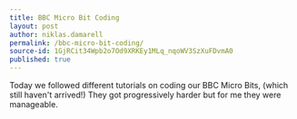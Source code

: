 ```yaml
---
title: BBC Micro Bit Coding
layout: post
author: niklas.damarell
permalink: /bbc-micro-bit-coding/
source-id: 1GjRCit34Wpb2o7Od9XRKEy1MLq_nqoWV3SzXuFDvmA0
published: true
---
```

Today we followed different tutorials on coding our BBC Micro Bits, (which still haven't arrived!) They got progressively harder but for me they were manageable.

